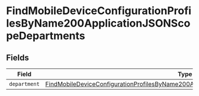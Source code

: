 # FindMobileDeviceConfigurationProfilesByName200ApplicationJSONScopeDepartments


## Fields

| Field                                                                                                                                                                                                         | Type                                                                                                                                                                                                          | Required                                                                                                                                                                                                      | Description                                                                                                                                                                                                   |
| ------------------------------------------------------------------------------------------------------------------------------------------------------------------------------------------------------------- | ------------------------------------------------------------------------------------------------------------------------------------------------------------------------------------------------------------- | ------------------------------------------------------------------------------------------------------------------------------------------------------------------------------------------------------------- | ------------------------------------------------------------------------------------------------------------------------------------------------------------------------------------------------------------- |
| `department`                                                                                                                                                                                                  | [FindMobileDeviceConfigurationProfilesByName200ApplicationJSONScopeDepartmentsDepartment](../../models/operations/findmobiledeviceconfigurationprofilesbyname200applicationjsonscopedepartmentsdepartment.md) | :heavy_minus_sign:                                                                                                                                                                                            | N/A                                                                                                                                                                                                           |